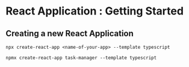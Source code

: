 
# React Application : Getting Started


## Creating a new React Application 

``` console
npx create-react-app <name-of-your-app> --template typescript
```

```console
npmx create-react-app task-manager --template typescript
```

